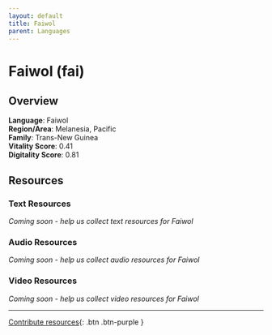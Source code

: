 ```yaml
---
layout: default
title: Faiwol
parent: Languages
---
```


# Faiwol (fai)

## Overview

**Language**: Faiwol  
**Region/Area**: Melanesia, Pacific  
**Family**: Trans-New Guinea  
**Vitality Score**: 0.41  
**Digitality Score**: 0.81  

## Resources

### Text Resources
*Coming soon - help us collect text resources for Faiwol*

### Audio Resources
*Coming soon - help us collect audio resources for Faiwol*

### Video Resources
*Coming soon - help us collect video resources for Faiwol*

---

[Contribute resources](https://fairtrain.github.io/){: .btn .btn-purple }
